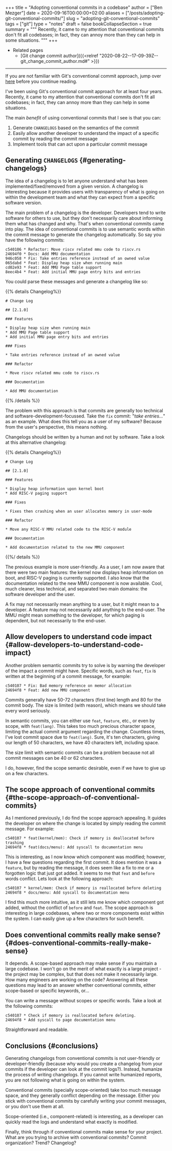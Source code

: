 +++
title = "Adopting conventional commits in a codebase"
author = ["Ben Mezger"]
date = 2020-09-16T00:00:00+02:00
aliases = ["/posts/adopting-git-conventional-commits/"]
slug = "adopting-git-conventional-commits"
tags = ["git"]
type = "notes"
draft = false
bookCollapseSection = true
summary = """
Recently, it came to my attention that conventional commits don't fit all
codebases; in fact, they can annoy more than they can help in some situations.
"""
+++

-   Related pages
    -   [Git change commit author]({{<relref "2020-08-22--17-09-39Z--git_change_commit_author.md#" >}})

---

If you are not familiar with Git's conventional commit approach, jump over [here](https://www.conventionalcommits.org/)
before you continue reading.

I've been using Git's conventional commit approach for at least four years.
Recently, it came to my attention that conventional commits don't fit all
codebases; in fact, they can annoy more than they can help in some situations.

The main _benefit_ of using conventional commits that I see is that you can:

1.  Generate `CHANGELOGS` based on the semantics of the commit
2.  Easily allow another developer to understand the impact of a specific commit
    by reading the commit message
3.  Implement tools that can act upon a particular commit message


## Generating `CHANGELOGS` {#generating-changelogs}

The idea of a changelog is to let anyone understand what has been
implemented/fixed/removed from a given version. A changelog is interesting
because it provides users with transparency of what is going on within the
development team and what they can expect from a specific software version.

The main problem of a changelog is the developer. Developers tend to write
software for others to use, but they don't necessarily care about informing them
what has changed and why. That's when conventional commits came into play. The
idea of conventional commits is to use semantic words within the commit message
to generate the changelog automatically. So say you have the following commits:

```nil
c540106 * Refactor: Move riscv related mmu code to riscv.rs
24694f0 * Docs: Add MMU documentation
946c058 * Fix: Take entries reference instead of an owned value
065dabd * Feat: Display heap size when running main
cd02e93 * Feat: Add MMU Page table support
8eec4b4 * Feat: Add initial MMU page entry bits and entries
```

You could parse these messages and generate a changelog like so:

{{% details Changelog%}}

```text
# Change Log

## [2.1.0]

### Features

* Display heap size when running main
* Add MMU Page table support
* Add initial MMU page entry bits and entries

### Fixes

* Take entries reference instead of an owned value

### Refactor

* Move riscv related mmu code to riscv.rs

### Documentation

* Add MMU documentation
```

{{% /details %}}

The problem with this approach is that commits are generally too technical and
software-development-focussed. Take the `fix` commit: "_take entries..._" as an
example. What does this tell you as a user of my software? Because from the
user's perspective, this means nothing.

Changelogs should be written by a human and not by software. Take a look at this
alternative changelog:

{{% details Changelog%}}

```text
# Change Log

## [2.1.0]

### Features

* Display heap information upon kernel boot
* Add RISC-V paging support

### Fixes

* Fixes then crashing when an user allocates memory in user-mode

### Refactor

* Move any RISC-V MMU related code to the RISC-V module

### Documentation

* Add documentation related to the new MMU component
```

{{%/ details %}}

The previous example is more user-friendly. As a user, I am now aware that there
were two main features: the kernel now displays heap information on boot, and
RISC-V paging is currently supported. I also know that the documentation related
to the new MMU component is now available. Cool, much cleaner, less technical,
and separated two main domains: the software developer and the user.

A fix may not necessarily mean anything to a user, but it might mean to a
developer. A feature may not necessarily add anything to the end-user. The MMU
might mean something to the developer, for which paging is dependent, but not
necessarily to the end-user.


## Allow developers to understand code impact {#allow-developers-to-understand-code-impact}

Another problem semantic commits try to solve is by warning the developer of the
impact a commit might have. Specific words, such as `feat`, `fix` is written at
the beginning of a commit message, for example:

```text
c540107 * Fix: Bad memory reference on memor allocation
24694f8 * Feat: Add new MMU component
```

Commits generally have 50-72 characters (first line) length and 80 for the
commit body. The size is limited (with reason), which means we should take every
word seriously.

In semantic commits, you can either use `feat`, `feature`, etc., or even by
scope, with `feat(lang)`. This takes too much precious character space, limiting
the actual commit argument regarding the change. Countless times, I've lost
commit space due to `feat(lang)`. Sure, it's ten characters, giving our length
of 50 characters, we have 40 characters left, including space.

The size limit with semantic commits can be a problem because not all commit
messages can be 40 or 62 characters.

I do, however, find the scope semantic desirable, even if we have to give
up on a few characters.


## The scope approach of conventional commits {#the-scope-approach-of-conventional-commits}

As I mentioned previously, I do find the scope approach appealing. It guides the
developer on where the change is located by simply reading the commit message.
For example:

```text
c540107 * feat(kernel/mem): Check if memory is deallocated before trashing
24694f8 * feat(docs/menu): Add syscall to documentation menu
```

This is interesting, as I now know which component was modified; however, I have
a few questions regarding the first commit. It does mention it was a `feature`,
but by reading the message, it does seem like a fix to me or a forgotten logic
that just got added. It seems to me that `feat` and `before` words conflict.
Lets look at the following approach:

```text
c540107 * kernel/mem: Check if memory is reallocated before deleting
24694f8 * docs/menu: Add syscall to documentation menu
```

I find this much more intuitive, as it still lets me know which component got
added, without the conflict of `before` and `feat`.
The scope approach is interesting in large codebases, where two or more
components exist within the system. I can easily give up a few characters for
such benefit.


## Does conventional commits really make sense? {#does-conventional-commits-really-make-sense}

It depends. A scope-based approach may make sense if you maintain a large
codebase. I won't go on the merit of what exactly is a large project - the
project may be complex, but that does not make it necessarily large. How many
engineers are working on the code? Answering all these questions may lead to an
answer whether conventional commits, either scope-based or specific keywords,
or...

You can write a message without scopes or specific words. Take a look at the
following commits:

```text
c540107 * Check if memory is reallocated before deleting.
24694f8 * Add syscall to page documentation menu
```

Straightforward and readable.


## Conclusions {#conclusions}

Generating changelogs from conventional commits is not user-friendly or
developer-friendly (because why would you create a changelog from your commits
if the developer can look at the commit logs?). Instead, humanize the process of
writing changelogs. If you cannot write humanized reports, you are not following
what is going on within the system.

Conventional commits (specially scope-oriented) take too much message space, and
they generally conflict depending on the message. Either you stick with
conventional commits by carefully writing your commit messages, or you don't use
them at all.

Scope-oriented (i.e., component-related) is interesting, as a developer can
quickly read the logs and understand what exactly is modified.

Finally, think through if conventional commits make sense for your project. What
are you trying to archive with conventional commits? Commit organization? Trend?
Changelog?
